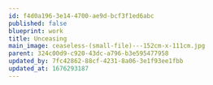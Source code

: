 ```yaml
---
id: f4d0a196-3e14-4700-ae9d-bcf3f1ed6abc
published: false
blueprint: work
title: Unceasing
main_image: ceaseless-(small-file)---152cm-x-111cm.jpg
parent: 324c00d9-c920-43dc-a796-b3e595477958
updated_by: 7fc42862-88cf-4231-8a06-3e1f93ee1fbb
updated_at: 1676293187
---
```

